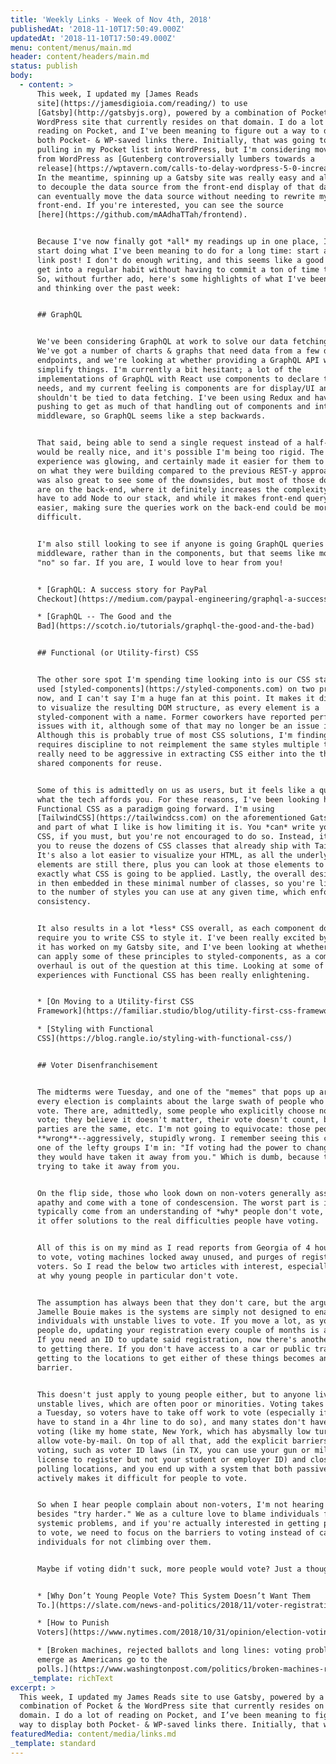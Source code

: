 ```yaml
---
title: 'Weekly Links - Week of Nov 4th, 2018'
publishedAt: '2018-11-10T17:50:49.000Z'
updatedAt: '2018-11-10T17:50:49.000Z'
menu: content/menus/main.md
header: content/headers/main.md
status: publish
body:
  - content: >
      This week, I updated my [James Reads
      site](https://jamesdigioia.com/reading/) to use
      [Gatsby](http://gatsbyjs.org), powered by a combination of Pocket & the
      WordPress site that currently resides on that domain. I do a lot of
      reading on Pocket, and I've been meaning to figure out a way to display
      both Pocket- & WP-saved links there. Initially, that was going to be
      pulling in my Pocket list into WordPress, but I'm considering moving away
      from WordPress as [Gutenberg controversially lumbers towards a
      release](https://wptavern.com/calls-to-delay-wordpress-5-0-increase-developers-cite-usability-concerns-and-numerous-bugs-in-gutenberg).
      In the meantime, spinning up a Gatsby site was really easy and allowed me
      to decouple the data source from the front-end display of that data, so I
      can eventually move the data source without needing to rewrite my
      front-end. If you're interested, you can see the source
      [here](https://github.com/mAAdhaTTah/frontend).


      Because I've now finally got *all* my readings up in one place, I can
      start doing what I've been meaning to do for a long time: start a weekly
      link post! I don't do enough writing, and this seems like a good way to
      get into a regular habit without having to commit a ton of time to start.
      So, without further ado, here's some highlights of what I've been reading
      and thinking over the past week:


      ## GraphQL


      We've been considering GraphQL at work to solve our data fetching issues.
      We've got a number of charts & graphs that need data from a few different
      endpoints, and we're looking at whether providing a GraphQL API would help
      simplify things. I'm currently a bit hesitant; a lot of the
      implementations of GraphQL with React use components to declare their data
      needs, and my current feeling is components are for display/UI and
      shouldn't be tied to data fetching. I've been using Redux and have been
      pushing to get as much of that handling out of components and into
      middleware, so GraphQL seems like a step backwards.


      That said, being able to send a single request instead of a half-dozen
      would be really nice, and it's possible I'm being too rigid. The PayPal
      experience was glowing, and certainly made it easier for them to iterate
      on what they were building compared to the previous REST-y approach. It
      was also great to see some of the downsides, but most of those downsides
      are on the back-end, where it definitely increases the complexity. We'd
      have to add Node to our stack, and while it makes front-end querying
      easier, making sure the queries work on the back-end could be more
      difficult.


      I'm also still looking to see if anyone is going GraphQL queries in Redux
      middleware, rather than in the components, but that seems like mostly a
      "no" so far. If you are, I would love to hear from you!


      * [GraphQL: A success story for PayPal
      Checkout](https://medium.com/paypal-engineering/graphql-a-success-story-for-paypal-checkout-3482f724fb53)

      * [GraphQL -- The Good and the
      Bad](https://scotch.io/tutorials/graphql-the-good-and-the-bad)


      ## Functional (or Utility-first) CSS


      The other sore spot I'm spending time looking into is our CSS stack. I've
      used [styled-components](https://styled-components.com) on two projects
      now, and I can't say I'm a huge fan at this point. It makes it difficult
      to visualize the resulting DOM structure, as every element is a
      styled-component with a name. Former coworkers have reported performance
      issues with it, although some of that may no longer be an issue in v4.
      Although this is probably true of most CSS solutions, I'm finding it
      requires discipline to not reimplement the same styles multiple times. You
      really need to be aggressive in extracting CSS either into the theme or
      shared components for reuse.


      Some of this is admittedly on us as users, but it feels like a question of
      what the tech affords you. For these reasons, I've been looking hard at
      Functional CSS as a paradigm going forward. I'm using
      [TailwindCSS](https://tailwindcss.com) on the aforementioned Gatsby site,
      and part of what I like is how limiting it is. You *can* write your own
      CSS, if you must, but you're not encouraged to do so. Instead, it pushes
      you to reuse the dozens of CSS classes that already ship with Tailwind.
      It's also a lot easier to visualize your HTML, as all the underlying
      elements are still there, plus you can look at those elements to visualize
      exactly what CSS is going to be applied. Lastly, the overall design system
      in then embedded in these minimal number of classes, so you're limited as
      to the number of styles you can use at any given time, which enforces more
      consistency.


      It also results in a lot *less* CSS overall, as each component doesn't
      require you to write CSS to style it. I've been really excited by how well
      it has worked on my Gatsby site, and I've been looking at whether & how we
      can apply some of these principles to styled-components, as a complete
      overhaul is out of the question at this time. Looking at some of those
      experiences with Functional CSS has been really enlightening.


      * [On Moving to a Utility-first CSS
      Framework](https://familiar.studio/blog/utility-first-css-framework)

      * [Styling with Functional
      CSS](https://blog.rangle.io/styling-with-functional-css/)


      ## Voter Disenfranchisement


      The midterms were Tuesday, and one of the "memes" that pops up around
      every election is complaints about the large swath of people who don't
      vote. There are, admittedly, some people who explicitly choose not to
      vote; they believe it doesn't matter, their vote doesn't count, both
      parties are the same, etc. I'm not going to equivocate: those people are
      **wrong**--aggressively, stupidly wrong. I remember seeing this comment in
      one of the lefty groups I'm in: "If voting had the power to change things,
      they would have taken it away from you." Which is dumb, because they *are*
      trying to take it away from you.


      On the flip side, those who look down on non-voters generally assume
      apathy and come with a tone of condescension. The worst part is it doesn't
      typically come from an understanding of *why* people don't vote, nor does
      it offer solutions to the real difficulties people have voting.


      All of this is on my mind as I read reports from Georgia of 4 hour lines
      to vote, voting machines locked away unused, and purges of registered
      voters. So I read the below two articles with interest, especially looking
      at why young people in particular don't vote.


      The assumption has always been that they don't care, but the argument
      Jamelle Bouie makes is the systems are simply not designed to enable
      individuals with unstable lives to vote. If you move a lot, as young
      people do, updating your registration every couple of months is a hassle.
      If you need an ID to update said registration, now there's another barrier
      to getting there. If you don't have access to a car or public transit,
      getting to the locations to get either of these things becomes another
      barrier.


      This doesn't just apply to young people either, but to anyone living
      unstable lives, which are often poor or minorities. Voting takes place on
      a Tuesday, so voters have to take off work to vote (especially if they
      have to stand in a 4hr line to do so), and many states don't have early
      voting (like my home state, New York, which has abysmally low turnout) or
      allow vote-by-mail. On top of all that, add the explicit barriers to
      voting, such as voter ID laws (in TX, you can use your gun or military
      license to register but not your student or employer ID) and closed
      polling locations, and you end up with a system that both passively and
      actively makes it difficult for people to vote.


      So when I hear people complain about non-voters, I'm not hearing solutions
      besides "try harder." We as a culture love to blame individuals for
      systemic problems, and if you're actually interested in getting people out
      to vote, we need to focus on the barriers to voting instead of castigating
      individuals for not climbing over them.


      Maybe if voting didn't suck, more people would vote? Just a thought...


      * [Why Don’t Young People Vote? This System Doesn’t Want Them
      To.](https://slate.com/news-and-politics/2018/11/voter-registration-young-people-apathy.html)

      * [How to Punish
      Voters](https://www.nytimes.com/2018/10/31/opinion/election-voting-rights-fraud-prosecutions.html)

      * [Broken machines, rejected ballots and long lines: voting problems
      emerge as Americans go to the
      polls.](https://www.washingtonpost.com/politics/broken-machines-rejected-ballots-and-long-lines-voting-problems-emerge-as-americans-go-to-the-polls/2018/11/06/ffd11e52-dfa8-11e8-b3f0-62607289efee_story.html)
    _template: richText
excerpt: >
  This week, I updated my James Reads site to use Gatsby, powered by a
  combination of Pocket & the WordPress site that currently resides on that
  domain. I do a lot of reading on Pocket, and I’ve been meaning to figure out a
  way to display both Pocket- & WP-saved links there. Initially, that was \[…]
featuredMedia: content/media/links.md
_template: standard
---
```


